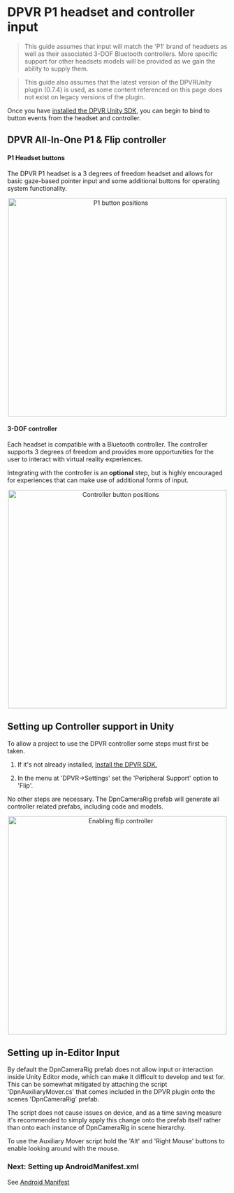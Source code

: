 # DPVR P1 headset and controller input

> This guide assumes that input will match the 'P1' brand of headsets as well as their associated 3-DOF Bluetooth controllers. More specific support for other headsets models will be provided as we gain the ability to supply them.

> This guide also assumes that the latest version of the DPVRUnity plugin (0.7.4) is used, as some content referenced on this page does not exist on legacy versions of the plugin.

Once you have [installed the DPVR Unity SDK](/docs/dpvr-vr-unity-sdk-installation.md), you can begin to bind to button events from the headset and controller.

## DPVR All-In-One P1 & Flip controller 

#### P1 Headset buttons

The DPVR P1 headset is a 3 degrees of freedom headset and allows for basic gaze-based pointer input and some additional buttons for operating system functionality.

<p align="center">
  <img alt="P1 button positions" width="500px" src="assets/DPVR-P1-Buttons.svg">
</p>

#### 3-DOF controller

Each headset is compatible with a Bluetooth controller. The controller supports 3 degrees of freedom and provides more opportunities for the user to interact with virtual reality experiences.

Integrating with the controller is an **optional** step, but is highly encouraged for experiences that can make use of additional forms of input.

<p align="center">
  <img alt="Controller button positions" width="500px" src="assets/FlipDiagram.svg">
</p>

## Setting up Controller support in Unity

To allow a project to use the DPVR controller some steps must first be taken.

1.  If it's not already installed, [Install the DPVR SDK.](/docs/dpvr-vr-unity-sdk-installation.md)

2.  In the menu at 'DPVR->Settings' set the 'Peripheral Support' option to 'Flip'.

No other steps are necessary. The DpnCameraRig prefab will generate all controller related prefabs, including code and models.

<p align="center">
  <img alt="Enabling flip controller" width="500px" src="assets/FlipWindow.svg">
</p>

## Setting up in-Editor Input

By default the DpnCameraRig prefab does not allow input or interaction inside Unity Editor mode, which can make it difficult to develop and test for. This can be somewhat mitigated by attaching the script 'DpnAuxiliaryMover.cs' that comes included in the DPVR plugin onto the scenes 'DpnCameraRig' prefab.

The script does not cause issues on device, and as a time saving measure it's recommended to simply apply this change onto the prefab itself rather than onto each instance of DpnCameraRig in scene hierarchy.

To use the Auxiliary Mover script hold the 'Alt' and 'Right Mouse' buttons to enable looking around with the mouse.

### Next: Setting up AndroidManifest.xml

See [Android Manifest](/docs/android-manifest.md)

